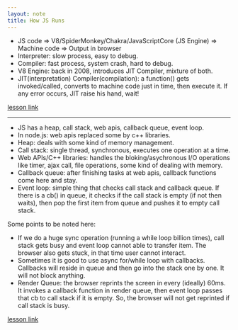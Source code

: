 ```yaml
---
layout: note
title: How JS Runs
---
```


- JS code => V8/SpiderMonkey/Chakra/JavaScriptCore (JS Engine) => Machine code => Output in browser
- Interpreter: slow process, easy to debug.
- Compiler: fast process, system crash, hard to debug.
- V8 Engine: back in 2008, introduces JIT Compiler, mixture of both.
- JIT(interpretation) Compiler(compilation): a function() gets invoked/called, converts to machine code just in time, then execute it. If any error occurs, JIT raise his hand, wait!

[lesson link](https://www.youtube.com/watch?v=Wk0-6b1W_VQ)

---

- JS has a heap, call stack, web apis, callback queue, event loop. 
- In node.js: web apis replaced some by c++ libraries.
- Heap: deals with some kind of memory management.
- Call stack: single thread, synchronous, executes one operation at a time.
- Web APIs/C++ libraries: handles the bloking/asychronous I/O operations like timer, ajax call, file operations, some kind of dealing with memory.
- Callback queue: after finishing tasks at web apis, callback functions come here and stay.
- Event loop: simple thing that checks call stack and callback queue. If there is a cb() in queue, it checks if the call stack is empty (if not then waits), then pop the first item from queue and pushes it to empty call stack.

Some points to be noted here:

- If we do a huge sync operation (running a while loop billion times), call stack gets busy and event loop cannot able to transfer item. The browser also gets stuck, in that time user cannot interact.
- Sometimes it is good to use async for/while loop with callbacks. Callbacks will reside in queue and then go into the stack one by one. It will not block anything.
- Render Queue: the browser reprints the screen in every (ideally) 60ms. It invokes a callback function in render queue, then event loop passes that cb to call stack if it is empty. So, the browser will not get reprinted if call stack is busy.

[lesson link](https://www.youtube.com/watch?v=8aGhZQkoFbQ)